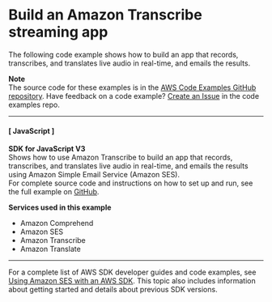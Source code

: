 # Build an Amazon Transcribe streaming app<a name="example_cross_TranscriptionStreamingApp_section"></a>

The following code example shows how to build an app that records, transcribes, and translates live audio in real\-time, and emails the results\.

**Note**  
The source code for these examples is in the [AWS Code Examples GitHub repository](https://github.com/awsdocs/aws-doc-sdk-examples)\. Have feedback on a code example? [Create an Issue](https://github.com/awsdocs/aws-doc-sdk-examples/issues/new/choose) in the code examples repo\. 

------
#### [ JavaScript ]

**SDK for JavaScript V3**  
 Shows how to use Amazon Transcribe to build an app that records, transcribes, and translates live audio in real\-time, and emails the results using Amazon Simple Email Service \(Amazon SES\)\.   
 For complete source code and instructions on how to set up and run, see the full example on [GitHub](https://github.com/awsdocs/aws-doc-sdk-examples/tree/main/javascriptv3/example_code/cross-services/transcribe-streaming-app)\.   

**Services used in this example**
+ Amazon Comprehend
+ Amazon SES
+ Amazon Transcribe
+ Amazon Translate

------

For a complete list of AWS SDK developer guides and code examples, see [Using Amazon SES with an AWS SDK](sdk-general-information-section.md)\. This topic also includes information about getting started and details about previous SDK versions\.